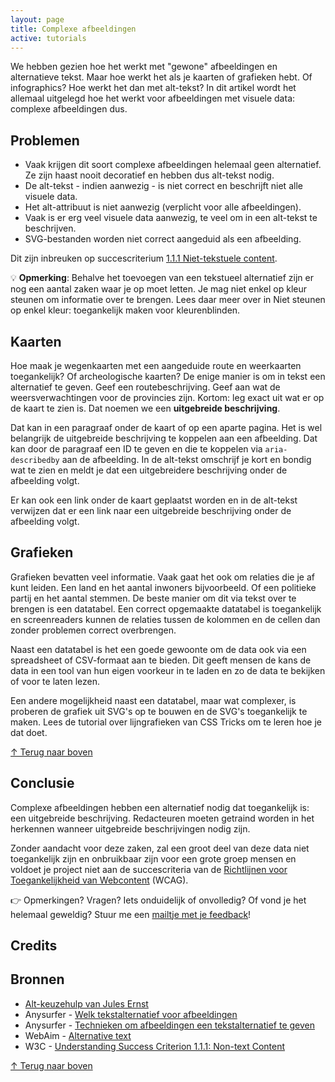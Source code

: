 ```yaml
---
layout: page
title: Complexe afbeeldingen
active: tutorials
---
```


We hebben gezien hoe het werkt met "gewone" afbeeldingen en alternatieve tekst. Maar hoe werkt het als je kaarten of grafieken hebt. Of infographics? Hoe werkt het dan met alt-tekst? In dit artikel wordt het allemaal uitgelegd hoe het werkt voor afbeeldingen met visuele data: complexe afbeeldingen dus.

## Problemen

- Vaak krijgen dit soort complexe afbeeldingen helemaal geen alternatief. Ze zijn haast nooit decoratief en hebben dus alt-tekst nodig.
- De alt-tekst - indien aanwezig - is niet correct en beschrijft niet alle visuele data.
- Het alt-attribuut is niet aanwezig (verplicht voor alle afbeeldingen).
- Vaak is er erg veel visuele data aanwezig, te veel om in een alt-tekst te beschrijven.
- SVG-bestanden worden niet correct aangeduid als een afbeelding.

Dit zijn inbreuken op succescriterium <a href="https://www.w3.org/Translations/WCAG21-nl/#niet-tekstuele-content">1.1.1 Niet-tekstuele content</a>.

<div class="opmerking">
<p>💡 <b>Opmerking</b>: Behalve het toevoegen van een tekstueel alternatief zijn er nog een aantal zaken waar je op moet letten. Je mag niet enkel op kleur steunen om informatie over te brengen. Lees daar meer over in <a>Niet steunen op enkel kleur: toegankelijk maken voor kleurenblinden</a>.</p>
</div>

## Kaarten 

Hoe maak je wegenkaarten met een aangeduide route en weerkaarten toegankelijk? Of archeologische kaarten? De enige manier is om in tekst een alternatief te geven. Geef een routebeschrijving. Geef aan wat de weersverwachtingen voor de provincies zijn. Kortom: leg exact uit wat er op de kaart te zien is. Dat noemen we een <strong>uitgebreide beschrijving</strong>. 

Dat kan in een paragraaf onder de kaart of op een aparte pagina. Het is wel belangrijk de uitgebreide beschrijving te koppelen aan een afbeelding. Dat kan door de paragraaf een ID te geven en die te koppelen via <code>aria-describedby</code> aan de afbeelding. In de alt-tekst omschrijf je kort en bondig wat te zien en meldt je dat een uitgebreidere beschrijving onder de afbeelding volgt.

Er kan ook een link onder de kaart geplaatst worden en in de alt-tekst verwijzen dat er een link naar een uitgebreide beschrijving onder de afbeelding volgt. 

## Grafieken

Grafieken bevatten veel informatie. Vaak gaat het ook om relaties die je af kunt leiden. Een land en het aantal inwoners bijvoorbeeld. Of een politieke partij en het aantal stemmen. De beste manier om dit via tekst over te brengen is een datatabel. Een correct opgemaakte datatabel is toegankelijk en screenreaders kunnen de relaties tussen de kolommen en de cellen dan zonder problemen correct overbrengen. 

Naast een datatabel is het een goede gewoonte om de data ook via een spreadsheet of CSV-formaat aan te bieden. Dit geeft mensen de kans de data in een tool van hun eigen voorkeur in te laden en zo de data te bekijken of voor te laten lezen. 

Een andere mogelijkheid naast een datatabel, maar wat complexer, is proberen de grafiek uit SVG's op te bouwen en de SVG's toegankelijk te maken. Lees de tutorial over lijngrafieken van CSS Tricks om te leren hoe je dat doet.


<p class="toplink">
  <a href="#top" title="Terug naar boven">&uarr; Terug naar boven</a>
</p>

## Conclusie

Complexe afbeeldingen hebben een alternatief nodig dat toegankelijk is: een uitgebreide beschrijving. Redacteuren moeten getraind worden in het herkennen wanneer uitgebreide beschrijvingen nodig zijn. 

Zonder aandacht voor deze zaken, zal een groot deel van deze data niet toegankelijk zijn en onbruikbaar zijn voor een grote groep mensen en voldoet je project niet aan de succescriteria van de <a href="https://www.w3.org/Translations/WCAG21-nl/">Richtlijnen voor Toegankelijkheid van Webcontent</a> (WCAG). 

<div class="opmerking">
<p>👉️ Opmerkingen? Vragen? Iets onduidelijk of onvolledig? Of vond je het helemaal geweldig? Stuur me een <a href="mailto:sophie@sophieschoice.net">mailtje met je feedback</a>!</p>
</div>

## Credits

## Bronnen

- <a href="https://www.200ok.nl/tips/afbeeldingen/">Alt-keuzehulp van Jules Ernst</a>
- Anysurfer - <a href="https://www.anysurfer.be/nl/documentatie/artikels/detail/tekstalternatieven">Welk tekstalternatief voor afbeeldingen</a>
- Anysurfer - <a href="https://www.anysurfer.be/nl/documentatie/artikels/detail/technieken-tekstalternatief-voor-afbeeldingen">Technieken om afbeeldingen een tekstalternatief te geven</a> 
- WebAim - <a href="https://webaim.org/techniques/alttext/">Alternative text</a>
- W3C - <a href="https://www.w3.org/WAI/WCAG21/Understanding/non-text-content.html">Understanding Success Criterion 1.1.1: Non-text Content</a>

<p class="toplink">
  <a href="#top" title="Terug naar boven">&uarr; Terug naar boven</a>
</p>



